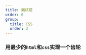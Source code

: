 ```yaml
---
title: 面试题
order: 6
group:
  title: CSS
  order: 3
---
```


### 用最少的`html`和`css`实现一个齿轮

<code src="../../demo/CssGear"></code>
